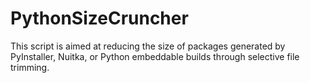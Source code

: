 # PythonSizeCruncher
This script is aimed at reducing the size of packages generated by PyInstaller, Nuitka, or Python embeddable builds through selective file trimming.
